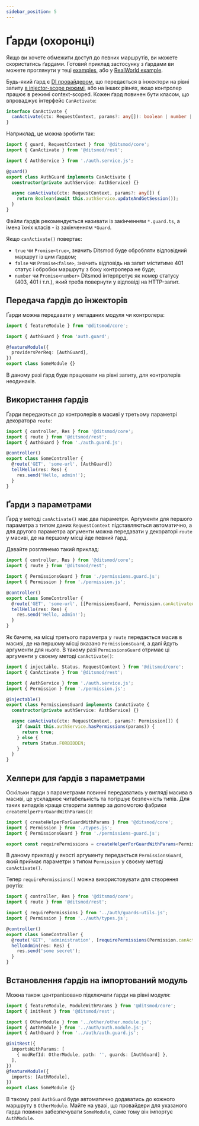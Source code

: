 ```yaml
---
sidebar_position: 5
---
```


# Ґарди (охоронці)

Якщо ви хочете обмежити доступ до певних маршрутів, ви можете скористатись ґардами. Готовий приклад застосунку з ґардами ви можете проглянути у теці [examples][1], або у [RealWorld example][2].

Будь-який ґард є [DI провайдером][3], що передається в інжектори на рівні запиту [в injector-scope режимі][4], або на інших рівнях, якщо контролер працює в режимі context-scoped. Кожен ґард повинен бути класом, що впроваджує інтерфейс `CanActivate`:

```ts
interface CanActivate {
  canActivate(ctx: RequestContext, params?: any[]): boolean | number | Promise<boolean | number>;
}
```

Наприклад, це можна зробити так:

```ts {10-12}
import { guard, RequestContext } from '@ditsmod/core';
import { CanActivate } from '@ditsmod/rest';

import { AuthService } from './auth.service.js';

@guard()
export class AuthGuard implements CanActivate {
  constructor(private authService: AuthService) {}

  async canActivate(ctx: RequestContext, params?: any[]) {
    return Boolean(await this.authService.updateAndGetSession());
  }
}
```

Файли ґардів рекомендується називати із закінченням `*.guard.ts`, а імена їхніх класів - із закінченням `*Guard`.

Якщо `canActivate()` повертає:

- `true` чи `Promise<true>`, значить Ditsmod буде обробляти відповідний маршрут із цим ґардом;
- `false` чи `Promise<false>`, значить відповідь на запит міститиме 401 статус і обробки маршруту з боку контролера не буде;
- `number` чи `Promise<number>` Ditsmod інтерпретує як номер статусу (403, 401 і т.п.), який треба повернути у відповіді на HTTP-запит.

## Передача ґардів до інжекторів

Ґарди можна передавати у метаданих модуля чи контролера:

```ts {6}
import { featureModule } from '@ditsmod/core';

import { AuthGuard } from 'auth.guard';

@featureModule({
  providersPerReq: [AuthGuard],
})
export class SomeModule {}
```

В даному разі ґард буде працювати на рівні запиту, для контролерів неодинаків.

## Використання ґардів

Ґарди передаються до контролерів в масиві у третьому параметрі декоратора `route`:

```ts {8}
import { controller, Res } from '@ditsmod/core';
import { route } from '@ditsmod/rest';
import { AuthGuard } from './auth.guard.js';

@controller()
export class SomeController {
  @route('GET', 'some-url', [AuthGuard])
  tellHello(res: Res) {
    res.send('Hello, admin!');
  }
}
```

## Ґарди з параметрами

Ґард у методі `canActivate()` має два параметри. Аргументи для першого параметра з типом даних `RequestContext` підставляються автоматично, а для другого параметра аргументи можна передавати у декораторі `route` у масиві, де на першому місці йде певний ґард.

Давайте розглянемо такий приклад:

```ts {9}
import { controller, Res } from '@ditsmod/core';
import { route } from '@ditsmod/rest';

import { PermissionsGuard } from './permissions.guard.js';
import { Permission } from './permission.js';

@controller()
export class SomeController {
  @route('GET', 'some-url', [[PermissionsGuard, Permission.canActivateAdministration]])
  tellHello(res: Res) {
    res.send('Hello, admin!');
  }
}
```

Як бачите, на місці третього параметра у `route` передається масив в масиві, де на першому місці вказано `PermissionsGuard`, а далі йдуть аргументи для нього. В такому разі `PermissionsGuard` отримає ці аргументи у своєму методі `canActivate()`:

```ts {11}
import { injectable, Status, RequestContext } from '@ditsmod/core';
import { CanActivate } from '@ditsmod/rest';

import { AuthService } from './auth.service.js';
import { Permission } from './permission.js';

@injectable()
export class PermissionsGuard implements CanActivate {
  constructor(private authService: AuthService) {}

  async canActivate(ctx: RequestContext, params?: Permission[]) {
    if (await this.authService.hasPermissions(params)) {
      return true;
    } else {
      return Status.FORBIDDEN;
    }
  }
}
```

## Хелпери для ґардів з параметрами

Оскільки ґарди з параметрами повинні передаватись у вигляді масива в масиві, це ускладнює читабельність та погіршує безпечність типів. Для таких випадків краще створити хелпер за допомогою фабрики `createHelperForGuardWithParams()`:

```ts {5}
import { createHelperForGuardWithParams } from '@ditsmod/core';
import { Permission } from './types.js';
import { PermissionsGuard } from './permissions-guard.js';

export const requirePermissions = createHelperForGuardWithParams<Permission>(PermissionsGuard);
```

В даному прикладі у якості аргументу передається `PermissionsGuard`, який приймає параметри з типом `Permission` у своєму методі `canActivate()`. 

Тепер `requirePermissions()` можна використовувати для створення роутів:

```ts {9}
import { controller, Res } from '@ditsmod/core';
import { route } from '@ditsmod/rest';

import { requirePermissions } from '../auth/guards-utils.js';
import { Permission } from '../auth/types.js';

@controller()
export class SomeController {
  @route('GET', 'administration', [requirePermissions(Permission.canActivateAdministration)])
  helloAdmin(res: Res) {
    res.send('some secret');
  }
}
```

## Встановлення ґардів на імпортований модуль

Можна також централізовано підключати ґарди на рівні модуля:

```ts {10}
import { featureModule, ModuleWithParams } from '@ditsmod/core';
import { initRest } from '@ditsmod/rest';

import { OtherModule } from '../other/other.module.js';
import { AuthModule } from '../auth/auth.module.js';
import { AuthGuard } from '../auth/auth.guard.js';

@initRest({
  importsWithParams: [
    { modRefId: OtherModule, path: '', guards: [AuthGuard] },
  ],
})
@featureModule({
  imports: [AuthModule],
})
export class SomeModule {}
```

В такому разі `AuthGuard` буде автоматично додаватись до кожного маршруту в `OtherModule`. Майте на увазі, що провайдери для указаного ґарда повинен забезпечувати `SomeModule`, саме тому він імпортує `AuthModule`.

[1]: https://github.com/ditsmod/ditsmod/tree/main/examples/03-route-guards
[2]: https://github.com/ditsmod/realworld/blob/main/packages/server/src/app/modules/service/auth/bearer.guard.ts
[3]: /components-of-ditsmod-app/dependency-injection#injector-and-providers
[4]: /components-of-ditsmod-app/controllers-and-services/#what-is-a-controller
